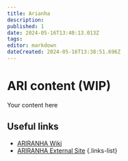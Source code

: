 ```yaml
---
title: Arianha
description: 
published: 1
date: 2024-05-16T13:40:13.013Z
tags: 
editor: markdown
dateCreated: 2024-05-16T13:38:51.696Z
---
```


# ARI content (WIP)
Your content here

## Useful links

- [ARIRANHA Wiki](/Beamlines/Ariranha/ari_intro)
- [ARIRANHA External Site]()
{.links-list}